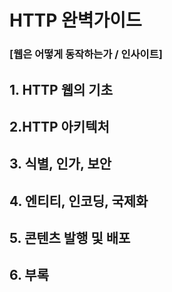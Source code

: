 # HTTP 완벽가이드 
### [웹은 어떻게 동작하는가 / 인사이트]


## 1. HTTP 웹의 기초

## 2.HTTP 아키텍처

## 3. 식별, 인가, 보안

## 4. 엔티티, 인코딩, 국제화

## 5. 콘텐츠 발행 및 배포

## 6. 부록



   
